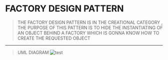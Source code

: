 # FACTORY DESIGN PATTERN 

> THE FACTORY DESIGN PATTERN IS IN THE CREATIONAL CATEGORY
, THE PURPOSE OF THIS PATTERN IS TO HIDE THE INSTANTIATING
OF AN OBJECT BEHIND A FACTORY WHICH IS GONNA KNOW HOW TO CREATE
THE REQUESTED OBJECT 
___
> UML DIAGRAM
![test](https://refactoring.guru/images/patterns/diagrams/factory-method/structure.png)